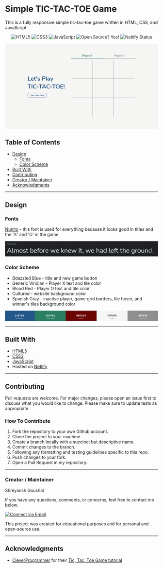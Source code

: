 # Simple TIC-TAC-TOE Game

This is a fully responsive simple tic-tac-toe game written in HTML, CSS, and JavaScript.


<p align="center">
    <img alt="HTML5" src="https://img.shields.io/badge/-HTML5-E44D26?style=flat&logo=html5&logoColor=white"/>
    <img alt="CSS3" src="https://img.shields.io/badge/-CSS3-2965f1?style=flat&logo=css3&logoColor=white"/>
    <img alt="JavaScript" src="https://img.shields.io/badge/-JavaScript-F0DB4F?style=flat&logo=javascript&logoColor=white"/>
    <img alt="Open Source? Yes!" src="https://badgen.net/badge/Open%20Source%20%3F/Yes%21/blue?icon=github"/>
    <img alt="Netlify Status" src="https://api.netlify.com/api/v1/badges/bc81f897-872e-4989-99ee-216a3b02569b/deploy-status"/>

</p>

<p align="center">
    <img alt="Screenshot" src="./img/preview.gif" width="700px">
</p>

## Table of Contents

- [Design](#design)
  - [Fonts](#fonts)
  - [Color Scheme](#color-scheme)
- [Built With](#built-with)
- [Contributing](#contributing)
- [Creator / Maintainer](#creator--maintainer)
- [Acknowledgments](#acknowledgments)

---

## Design

### Fonts

[Nunito](https://fonts.google.com/specimen/Nunito) - this font is used for everything because it looks good in titles and the 'X' and 'O' in the game

<img alt="Font Example Screenshot" src="./img/nunito.png">

### Color Scheme

- Bdazzled Blue - title and new game button
- Generic Viridian - Player X text and tile color
- Blood Red - Player O text and tile color
- Cultured - website background color
- Spanish Gray - inactive player, game grid borders, tile hover, and winner's tiles background color

<a href="https://coolors.co/235789-2a7f62-6b0504-f5f5f5-8f8f8f"><img alt="Color Palette Screenshot" src="./img/palette.png"></a>

---

## Built With

- [HTML5](https://www.w3schools.com/html/)
- [CSS3](https://www.w3schools.com/css/)
- [JavaScript](https://www.w3schools.com/js/DEFAULT.asp)
- Hosted on [Netlify](https://www.netlify.com/)

---

## Contributing

Pull requests are welcome. For major changes, please open an issue first to discuss what you would like to change. Please make sure to update tests as appropriate.

### How To Contribute

1. Fork the repository to your own Github account.
2. Clone the project to your machine.
3. Create a branch locally with a succinct but descriptive name.
4. Commit changes to the branch.
5. Following any formatting and testing guidelines specific to this repo.
6. Push changes to your fork.
7. Open a Pull Request in my repository.

---

### Creator / Maintainer

Shreyansh Goushal

If you have any questions, comments, or concerns, feel free to contact me below.

<p align="left">
  <a href="mailto:goushalshreyansh@gmail.com"> 
    <img alt="Connect via Email" src="https://img.shields.io/badge/Gmail-c14438?style=flat&logo=Gmail&logoColor=white" />
  </a>
</p>

This project was created for educational purposes and for personal and open-source use.

---

## Acknowledgments

- [CleverProgrammer](https://www.cleverprogrammer.com/) for their [Tic, Tac, Toe Game tutorial](https://www.youtube.com/watch?v=VjjZ2MaX0Ts)
